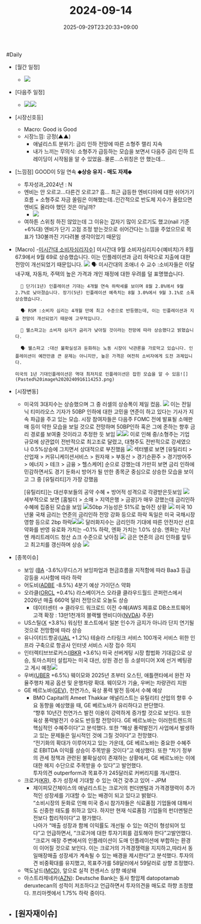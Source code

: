 ﻿---
title: "2024-09-14"
date: 2025-09-29T23:20:33+09:00
lastmod: 2025-10-02T20:04:38+09:00
type: docs
sidebar:
  open: true
weight: 11
---
<div style="display:none">
  <meta property="article:published_time" content="2025-09-29T14:20:33Z" />
  <meta property="article:modified_time" content="2025-10-02T11:04:38Z" />
</div>
#Daily 

- [월간 일정]
	- ![](Pasted%20image%2020240913105517.png)

- [다음주 일정]
	- ![](Pasted%20image%2020240913105240.png)![](Pasted%20image%2020240913120643.png)

- [시장신호등]
	- Macro: Good is Good
	- 시장느낌: 긍정(▲▲)
		- 애널리스트 분위기: 금리 인하 전망에 따른 소형주 랠리 지속
		- 내가 느끼는 무의식: 소형주가 급등하는 모습을 보면서 다음주 금리 인하 트레이딩이 시작됨을 알 수 있었음..물론...스위칭은 안 했는데...

- [느낌점]  GOOD이 5일 연속 **◈상승 유지 - 매도 자제◈**  
	- 투자성과_2024년 : N
	- 엔비는 안 오르고...다른건 오르고? 흠... 최근 급등한 엔비디아에 대한 쉬어가기 흐름 + 소형주로 자금 쏠림은 이해했는데..인간적으로 반도체 지수가 올랐으면 엔비도 올라야 했던 것은 아닐까?
		- ![](Pasted%20image%2020240916120708.png)
	- 여하튼 스위칭 하진 않았는데 그 이유는 갑자기 많이 오르기도 했고(nail 기준 +6%대) 엔비가 단기 고점 조정 받는것으로 쉬어간다는 느낌을 주었으므로 목표가 130불까진 기다려볼 생각이었기 때문임

- [Macro]
	-[미시간대 소비자심리지수](/industry-study/미시간대-소비자심리지수/)]  미시간대 9월 소비자심리지수(예비치)가 8월 67.9에서 9월 69로 상승했습니다. 이는 인플레이션과 금리 하락으로 지출에 대한 전망이 개선되었기 때문입니다.
	  ![](Pasted%20image%2020240916112335.png)
		🗣 미시간대의 조애너 수 교수 :소비자들은 이달 내구재, 자동차, 주택의 높은 가격과 개인 재정에 대한 우려를 덜 표명했습니다. 
		
		🎯 단기(1년) 인플레이션 기대는 4개월 연속 하락세를 보이며 8월 2.8%에서 9월 2.7%로 낮아졌습니다. 장기(5년) 인플레이션 예측치는 8월 3.0%에서 9월 3.1%로 소폭 상승했습니다.
		
		🗣 RSM :소비자 심리는 4개월 만에 최고 수준으로 반등했는데, 이는 인플레이션과 지출 전망이 개선되었기 때문에 고무적입니다. 
		
		🎯 웰스파고는 소비자 심리가 금리가 낮아질 것이라는 전망에 따라 상승했다고 밝혔습니다.
		
		🗣 웰스파고 :대선 불확실성과 둔화하는 노동 시장이 낙관론을 가로막고 있습니다. 인플레이션이 예전만큼 큰 문제는 아니지만, 높은 가격은 여전히 소비자에게 도전 과제입니다. 
		
	  미국의 1년 기대인플레이션은 역대 최저치로 인플레이션은 잡힌 모습을 알 수 있음![](Pasted%20image%2020240916114253.png)

- [시장변동]
	- 미국의 3대지수는 상승했으며 그 중 러셀의 상승폭이 제일 컸음. 
	  ![](Pasted%20image%2020240916114323.png)
	  이는 전일 닉 티미라오스 기자가 50BP 인하에 대한 고민을 연준이 하고 있다는 기사가 지속 파급을 주고 있는 모습. 시장 참여자들은 다음주 FOMC 전에 발표될 소매판매 등이 약한 모습을 보일 것으로 전망하며 50BP인하 혹은 그에 준하는 향후 금리 경로를 보여줄 것이라고 추정한 듯 보임
	  ![](Pasted%20image%2020240916111855.png)![](Pasted%20image%2020240916114121.png)
	  이로 인해 중/소형주는 기업 규모에 상관없이 전반적으로 최고조로 달렸고, 대형주도 전반적으로 강세였으나 0.5%상승에 그치면서 상대적으로 부진했음
	  ![](Pasted%20image%2020240916113002.png)
	  섹터별로 보면 [유틸리티 > 산업재 > 커뮤니케이션서비스 > 원자재 > 부동산 > 경기순환주 > 경기방어주 > 에너지 > 테크 > 금융 > 헬스케어] 순으로 강했는데 가만히 보면 금리 인하에 민감하면서도 경기 둔화시 방어가 될 만한 종목군 중심으로 상승한 모습을 보이고 그 중 [유틸리티]가 가장 강했음
	  
	  [유틸리티]는 대선후보들의  공약 수혜 + 방어적 성격으로 각광받은듯보임
	  ![](Pasted%20image%2020240916113714.png)
	  세부적으로 보면 [홈빌더 > 소매 > 지역은행 > 금광]가 매우 강했는데 금리인하 수혜에 집중된 모습을 보임 
	  ![](Pasted%20image%2020240916113915.png)50bp 가능성은 51%로 높아진 상황
	  ![](Pasted%20image%2020240916114343.png)
	  미국 10년물 국채 금리는 연준의 금리인하 전망 강화 등으로 하락 독일은 미국 국채시장 영향 등으로 2bp 하락![](Pasted%20image%2020240916120318.png)![](Pasted%20image%2020240916120024.png)
	  달러화지수는 금리인하 기대에 따른 안전자산 선호 약화를 반영 유로화 가치는 –0.1% 하락, 엔화 가치는 1.0% 상승. 엔화는 지난 엔 캐리트레이드 청산 쇼크 수준으로 낮아짐
	  ![](Pasted%20image%2020240916120400.png)
	  금은 연준의 금리 인하를 앞두고 최고치를 갱신하며 상승
	  ![](Pasted%20image%2020240916120342.png)

- [종목이슈]
	- 보잉 ([BA](/company-analysis/ba/) -3.6%)무디스가 보잉파업과 현금흐름을 지적함에 따라 Baa3 등급 강등을 시사함에 따라 하락
	- 어도비([ADBE](/company-analysis/adbe/) -8.5%) 4분기 예상 가이던스 약화
	- 오라클([ORCL](/company-analysis/orcl/) +0.4%) 라스베이거스 오라클 클라우드월드 콘퍼런스에서 2026년 매출 660억 달러 전망으로 오늘도 상승
		- 데이터센터 → 클라우드 워크로드 이전 수혜(AWS 제휴로 DB소프트웨어 고객 확장 : 13만1천개의 블랙웰 엔비디아([NVDA](/company-analysis/nvda/)) 주문)
	- US스틸([X](/company-analysis/x/) +3.8%) 워싱턴 포스트에서 일본 인수가 금지가 아니라 단지 연기될 것으로 전망함에 따라 상승
	- 유나이티드항공([UAL](/company-analysis/ual/) +1.2%) 테슬라 스타링크 서비스 100개국 서비스 위한 인프라 구축으로 항공사 인터넷 서비스 시장 접수 의지
	- 인터렉티브브로커스([IBKR](/company-analysis/ibkr/) +3.6%) 미국 선버게팅 시장 합법화 기대감으로 상승, 토마스피터 설립자는 미국 대선, 상원 경선 등 소셜미디어 X에 선거 베팅광고 게시 예정![](Pasted%20image%2020240916115217.png)
	- 우버([UBER](/company-analysis/uber/) +6.5%) 웨이모와 2025년 초부터 오스틴, 애틀랜타에서 완전 자율주행차 제공 옵션 및 운행차량 확대. 웨이모가 기술, 우버는 차량관리 지원
	- GE 베르노바([GEV](/company-analysis/gev/)), 천연가스, 육상 풍력 발전 등에서 수혜 예상
		- BMO Capital의 Ameet Thakkar 애널리스트는 유틸리티 산업의 향후 수요 동향을 예상했을 때, GE 베르노바가 유리하다고 판단했다.   
		  “향후 10년간 천연가스 발전 이용이 강력하게 증가할 것으로 보인다. 또한 육상 풍력발전기 수요도 반등할 전망이다. GE 베르노바는 이러한트렌드의 핵심적인 수혜주이다”고 분석했다. 또한 “해상 풍력발전기 사업에서 발생하고 있는 문제들은 일시적인 것에 그칠 것이다”고 전망했다.   
		  “전기화의 확대가 이루어지고 있는 가운데, GE 베르노바는 중요한 수혜주로 EBITDA 이익률 상승이 주목받을 것이다”고 예상했다.   또한 “차기 정부의 관세 정책과 관련된 불확실성이 존재하는 상황에서, GE 베르노바는 이에 대한 헤지 수단으로 주목받을 수 있다”고 발언했다.   
		  투자의견 outperform과 목표주가 245달러로 커버리지를 개시했다.
	- 크로거([KR](/company-analysis/kr/)), 추가 성장세 기대할 수 있는 여건 갖추고 있어 - JPM
		- 제이피모간체이스의 애널리스트는 크로거의 펀더멘털과 가격경쟁력이 추가적인 성장세를 기대할 수 있는 배경이 되고 있다고 밝혔다.   
		  “소비시장의 둔화로 인해 미국 증시 참가자들은 식료품점 기업들에 대해서도 신중한 태도를 취하고 있다. 하지만 현재 식료품점 기업들의 펀더멘털은 전보다 합리적이다”고 평가했다.   
		  나아가 “매출 성장과 함께 이익률도 개선될 수 있는 여건이 형성되어 있다”고 언급하면서, “크로거에 대한 투자기회를 검토해야 한다”고발언했다.   “크로거 매장 주변에서의 인플레이션이 도매 인플레이션에 부합하는 환경이 이어질 것으로 보인다. 이는 크로거의 가격경쟁력을 지지하고,따라서 동일매장매출 성장세가 계속될 수 있는 배경을 제시한다”고 분석했다.   투자의견 비중확대를 유지했고, 목표주가를 58달러에서 59달러로 상향 조정했다.
	- 맥도날드([MCD](/company-analysis/mcd/)), 앞으로 실적 컨센서스 상향 예상돼
	- 아스트라제네카([AZN](/company-analysis/azn/)): Deutsche Bank는 동사 항암제 datopotamab deruxtecan의 성적이 저조하다고 언급하면서 투자의견을 매도로 하향 조정했다. 프리마켓에서 1.75% 하락 중이다.

- [원자재이슈]
	-
